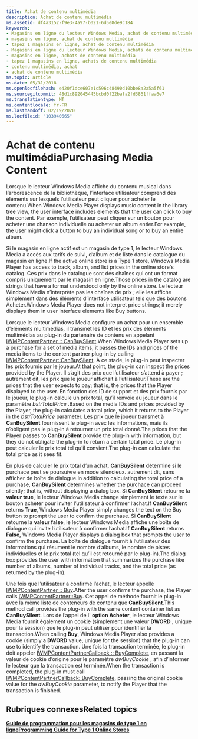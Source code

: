 ```yaml
---
title: Achat de contenu multimédia
description: Achat de contenu multimédia
ms.assetid: df4a3152-f9e3-4a97-b021-6d5e8de9c184
keywords:
- Magasins en ligne du lecteur Windows Media, achat de contenu multimédia
- magasins en ligne, achat de contenu multimédia
- tapez 1 magasins en ligne, achat de contenu multimédia
- Magasins en ligne du lecteur Windows Media, achats de contenu multimédia
- magasins en ligne, achats de contenu multimédia
- tapez 1 magasins en ligne, achats de contenu multimédia
- contenu multimédia, achat
- achat de contenu multimédia
ms.topic: article
ms.date: 05/31/2018
ms.openlocfilehash: e420f1dce607e1c596c48490d10bbe8a2a5a5f61
ms.sourcegitcommit: 48d1c892045445bcbd0f22bafa2fd3861ffaa6e7
ms.translationtype: MT
ms.contentlocale: fr-FR
ms.lasthandoff: 02/19/2020
ms.locfileid: "103940665"
---
```

# <a name="purchasing-media-content"></a><span data-ttu-id="9bd32-111">Achat de contenu multimédia</span><span class="sxs-lookup"><span data-stu-id="9bd32-111">Purchasing Media Content</span></span>

<span data-ttu-id="9bd32-112">Lorsque le lecteur Windows Media affiche du contenu musical dans l’arborescence de la bibliothèque, l’interface utilisateur comprend des éléments sur lesquels l’utilisateur peut cliquer pour acheter le contenu.</span><span class="sxs-lookup"><span data-stu-id="9bd32-112">When Windows Media Player displays music content in the library tree view, the user interface includes elements that the user can click to buy the content.</span></span> <span data-ttu-id="9bd32-113">Par exemple, l’utilisateur peut cliquer sur un bouton pour acheter une chanson individuelle ou acheter un album entier.</span><span class="sxs-lookup"><span data-stu-id="9bd32-113">For example, the user might click a button to buy an individual song or to buy an entire album.</span></span>

<span data-ttu-id="9bd32-114">Si le magasin en ligne actif est un magasin de type 1, le lecteur Windows Media a accès aux tarifs de suivi, d’album et de liste dans le catalogue du magasin en ligne.</span><span class="sxs-lookup"><span data-stu-id="9bd32-114">If the active online store is a Type 1 store, Windows Media Player has access to track, album, and list prices in the online store's catalog.</span></span> <span data-ttu-id="9bd32-115">Ces prix dans le catalogue sont des chaînes qui ont un format compris uniquement par le magasin en ligne.</span><span class="sxs-lookup"><span data-stu-id="9bd32-115">Those prices in the catalog are strings that have a format understood only by the online store.</span></span> <span data-ttu-id="9bd32-116">Le lecteur Windows Media n’interprète pas les chaînes de prix ; elle les affiche simplement dans des éléments d’interface utilisateur tels que des boutons Acheter.</span><span class="sxs-lookup"><span data-stu-id="9bd32-116">Windows Media Player does not interpret price strings; it merely displays them in user interface elements like Buy buttons.</span></span>

<span data-ttu-id="9bd32-117">Lorsque le lecteur Windows Media configure un achat pour un ensemble d’éléments multimédias, il transmet les ID et les prix des éléments multimédias au plug-in du partenaire de contenu en appelant [IWMPContentPartner :: CanBuySilent](/previous-versions/windows/desktop/api/contentpartner/nf-contentpartner-iwmpcontentpartner-canbuysilent).</span><span class="sxs-lookup"><span data-stu-id="9bd32-117">When Windows Media Player sets up a purchase for a set of media items, it passes the IDs and prices of the media items to the content partner plug-in by calling [IWMPContentPartner::CanBuySilent](/previous-versions/windows/desktop/api/contentpartner/nf-contentpartner-iwmpcontentpartner-canbuysilent).</span></span> <span data-ttu-id="9bd32-118">À ce stade, le plug-in peut inspecter les prix fournis par le joueur.</span><span class="sxs-lookup"><span data-stu-id="9bd32-118">At that point, the plug-in can inspect the prices provided by the Player.</span></span> <span data-ttu-id="9bd32-119">Il s’agit des prix que l’utilisateur s’attend à payer ; autrement dit, les prix que le joueur affichait à l’utilisateur.</span><span class="sxs-lookup"><span data-stu-id="9bd32-119">These are the prices that the user expects to pay; that is, the prices that the Player displayed to the user.</span></span> <span data-ttu-id="9bd32-120">En fonction des ID de support et des prix fournis par le joueur, le plug-in calcule un prix total, qu’il renvoie au joueur dans le paramètre *bstrTotalPrice* .</span><span class="sxs-lookup"><span data-stu-id="9bd32-120">Based on the media IDs and prices provided by the Player, the plug-in calculates a total price, which it returns to the Player in the *bstrTotalPrice* parameter.</span></span> <span data-ttu-id="9bd32-121">Les prix que le joueur transmet à **CanBuySilent** fournissent le plug-in avec les informations, mais ils n’obligent pas le plug-in à retourner un prix total donné.</span><span class="sxs-lookup"><span data-stu-id="9bd32-121">The prices that the Player passes to **CanBuySilent** provide the plug-in with information, but they do not obligate the plug-in to return a certain total price.</span></span> <span data-ttu-id="9bd32-122">Le plug-in peut calculer le prix total tel qu’il convient.</span><span class="sxs-lookup"><span data-stu-id="9bd32-122">The plug-in can calculate the total price as it sees fit.</span></span>

<span data-ttu-id="9bd32-123">En plus de calculer le prix total d’un achat, **CanBuySilent** détermine si le purchace peut se poursuivre en mode silencieux. autrement dit, sans afficher de boîte de dialogue.</span><span class="sxs-lookup"><span data-stu-id="9bd32-123">In addition to calculating the total price of a purchase, **CanBuySilent** determines whether the purchace can proceed silently; that is, without displaying a dialog box.</span></span> <span data-ttu-id="9bd32-124">Si **CanBuySilent** retourne la **valeur true**, le lecteur Windows Media change simplement le texte sur le bouton acheter pour inviter l’utilisateur à confirmer l’achat.</span><span class="sxs-lookup"><span data-stu-id="9bd32-124">If **CanBuySilent** returns **True**, Windows Media Player simply changes the text on the Buy button to prompt the user to confirm the purchase.</span></span> <span data-ttu-id="9bd32-125">Si **CanBuySilent** retourne la **valeur false**, le lecteur Windows Media affiche une boîte de dialogue qui invite l’utilisateur à confirmer l’achat.</span><span class="sxs-lookup"><span data-stu-id="9bd32-125">If **CanBuySilent** returns **False**, Windows Media Player displays a dialog box that prompts the user to confirm the purchase.</span></span> <span data-ttu-id="9bd32-126">La boîte de dialogue fournit à l’utilisateur des informations qui résument le nombre d’albums, le nombre de pistes individuelles et le prix total (tel qu’il est retourné par le plug-in).</span><span class="sxs-lookup"><span data-stu-id="9bd32-126">The dialog box provides the user with information that summarizes the purchase like number of albums, number of individual tracks, and the total price (as returned by the plug-in).</span></span>

<span data-ttu-id="9bd32-127">Une fois que l’utilisateur a confirmé l’achat, le lecteur appelle [IWMPContentPartner :: Buy](/previous-versions/windows/desktop/api/contentpartner/nf-contentpartner-iwmpcontentpartner-buy).</span><span class="sxs-lookup"><span data-stu-id="9bd32-127">After the user confirms the purchase, the Player calls [IWMPContentPartner::Buy](/previous-versions/windows/desktop/api/contentpartner/nf-contentpartner-iwmpcontentpartner-buy).</span></span> <span data-ttu-id="9bd32-128">Cet appel de méthode fournit le plug-in avec la même liste de conteneurs de contenu que **CanBuySilent**.</span><span class="sxs-lookup"><span data-stu-id="9bd32-128">This method call provides the plug-in with the same content container list as **CanBuySilent**.</span></span> <span data-ttu-id="9bd32-129">Lors de l’appel de l' **option Acheter**, le lecteur Windows Media fournit également un cookie (simplement une valeur **DWORD** , unique pour la session) que le plug-in peut utiliser pour identifier la transaction.</span><span class="sxs-lookup"><span data-stu-id="9bd32-129">When calling **Buy**, Windows Media Player also provides a cookie (simply a **DWORD** value, unique for the session) that the plug-in can use to identify the transaction.</span></span> <span data-ttu-id="9bd32-130">Une fois la transaction terminée, le plug-in doit appeler [IWMPContentPartnerCallback :: BuyComplete](/previous-versions/windows/desktop/api/contentpartner/nf-contentpartner-iwmpcontentpartnercallback-buycomplete), en passant la valeur de cookie d’origine pour le paramètre *dwBuyCookie* , afin d’informer le lecteur que la transaction est terminée.</span><span class="sxs-lookup"><span data-stu-id="9bd32-130">When the transaction is completed, the plug-in must call [IWMPContentPartnerCallback::BuyComplete](/previous-versions/windows/desktop/api/contentpartner/nf-contentpartner-iwmpcontentpartnercallback-buycomplete), passing the original cookie value for the *dwBuyCookie* parameter, to notify the Player that the transaction is finished.</span></span>

## <a name="related-topics"></a><span data-ttu-id="9bd32-131">Rubriques connexes</span><span class="sxs-lookup"><span data-stu-id="9bd32-131">Related topics</span></span>

<dl> <dt>

[<span data-ttu-id="9bd32-132">**Guide de programmation pour les magasins de type 1 en ligne**</span><span class="sxs-lookup"><span data-stu-id="9bd32-132">**Programming Guide for Type 1 Online Stores**</span></span>](programming-guide-for-type-1-online-stores.md)
</dt> </dl>

 

 




